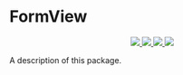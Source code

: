 # FormView

<div align="center">
  <a href="https://github.com/maxial/FormView/actions/workflows/.codecov.yml">
    <img src="https://github.com/maxial/FormView/actions/workflows/.codecov.yml/badge.svg?branch=main"/>
  </a>
  <a href="https://codecov.io/gh/maxial/FormView" >
    <img src="https://codecov.io/gh/maxial/FormView/branch/main/graph/badge.svg?token=QI9E6DH3YA"/>
  </a>
  <a href="https://swiftpackageindex.com/maxial/FormView" >
    <img src="https://img.shields.io/endpoint?url=https%3A%2F%2Fswiftpackageindex.com%2Fapi%2Fpackages%2Fmaxial%2FormView%2Fbadge%3Ftype%3Dswift-versions"/>
  </a>
  <a href="https://swiftpackageindex.com/maxial/FormView" >
    <img src="https://img.shields.io/endpoint?url=https%3A%2F%2Fswiftpackageindex.com%2Fapi%2Fpackages%2Fmaxial%2FormView%2Fbadge%3Ftype%3Dplatforms"/>
  </a>
</div>

A description of this package.
